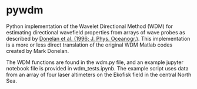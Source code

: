 # pywdm
Python implementation of the Wavelet Directional Method (WDM) for estimating directional wavefield properties from arrays of wave probes as described by [Donelan et al. (1996; J. Phys. Oceanogr.)](https://doi.org/10.1175/1520-0485(1996)026<1901:NAOTDP>2.0.CO;2). This implementation is a more or less direct translation of the original WDM Matlab codes created by Mark Donelan.

The WDM functions are found in the wdm.py file, and an example jupyter notebook file is provided in wdm_tests.ipynb. The example script uses data from an array of four laser altimeters on the Ekofisk field in the central North Sea.
